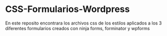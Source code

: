 # CSS-Formularios-Wordpress
En este reposito encontrara los archivos css de los estilos aplicados a los 3 diferentes formularios creados con ninja forms, forminator y wpforms

